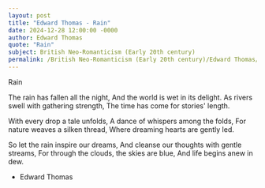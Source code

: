 ```yaml
---
layout: post
title: "Edward Thomas - Rain"
date: 2024-12-28 12:00:00 -0000
author: Edward Thomas
quote: "Rain"
subject: British Neo-Romanticism (Early 20th century)
permalink: /British Neo-Romanticism (Early 20th century)/Edward Thomas/Edward Thomas - Rain
---
```


Rain

The rain has fallen all the night,
And the world is wet in its delight.
As rivers swell with gathering strength,
The time has come for stories' length.

With every drop a tale unfolds,
A dance of whispers among the folds,
For nature weaves a silken thread,
Where dreaming hearts are gently led.

So let the rain inspire our dreams,
And cleanse our thoughts with gentle streams,
For through the clouds, the skies are blue,
And life begins anew in dew.

- Edward Thomas
